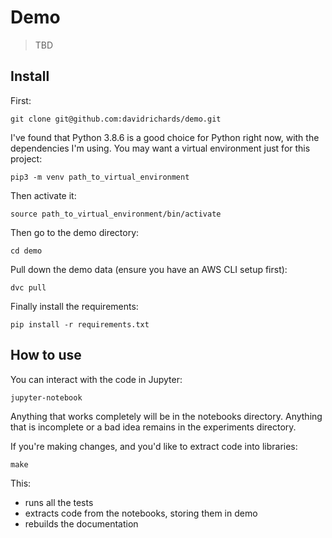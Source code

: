 # Demo
> TBD


## Install

First:

`git clone git@github.com:davidrichards/demo.git`

I've found that Python 3.8.6 is a good choice for Python right now, with the dependencies I'm using. You may want a virtual environment just for this project:

`pip3 -m venv path_to_virtual_environment`

Then activate it:

`source path_to_virtual_environment/bin/activate`

Then go to the demo directory:

`cd demo`

Pull down the demo data (ensure you have an AWS CLI setup first):

`dvc pull`

Finally install the requirements:

`pip install -r requirements.txt`

## How to use

You can interact with the code in Jupyter:

`jupyter-notebook`

Anything that works completely will be in the notebooks directory. Anything that is incomplete or a bad idea remains in the experiments directory.

If you're making changes, and you'd like to extract code into libraries:

`make`

This:

* runs all the tests
* extracts code from the notebooks, storing them in demo
* rebuilds the documentation
